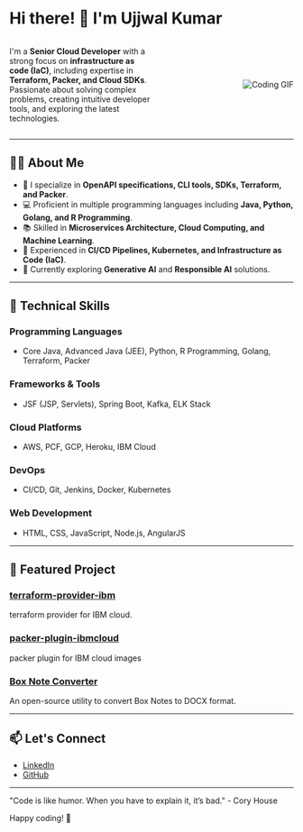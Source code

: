 # Hi there! 👋 I'm Ujjwal Kumar

<div style="display: flex; align-items: center;">
  <div style="flex: 1;">
    <p>I'm a <strong>Senior Cloud Developer</strong> with a strong focus on <strong>infrastructure as code (IaC)</strong>, including expertise in <strong>Terraform, Packer, and Cloud SDKs</strong>. Passionate about solving complex problems, creating intuitive developer tools, and exploring the latest technologies.</p>
  </div>
  <div style="flex: 1; text-align: right;">
    <img src="hello.gif" alt="Coding GIF" style="max-width: 100%;">
  </div>
</div>

---

## 👩‍💻 About Me

- 🌟 I specialize in **OpenAPI specifications, CLI tools, SDKs, Terraform, and Packer**.
- 💻 Proficient in multiple programming languages including **Java, Python, Golang, and R Programming**.
- 📚 Skilled in **Microservices Architecture, Cloud Computing, and Machine Learning**.
- 🔧 Experienced in **CI/CD Pipelines, Kubernetes, and Infrastructure as Code (IaC)**.
- 🌱 Currently exploring **Generative AI** and **Responsible AI** solutions.

---

## 🚀 Technical Skills

### **Programming Languages**
- Core Java, Advanced Java (JEE), Python, R Programming, Golang, Terraform, Packer

### **Frameworks & Tools**
- JSF (JSP, Servlets), Spring Boot, Kafka, ELK Stack

### **Cloud Platforms**
- AWS, PCF, GCP, Heroku, IBM Cloud

### **DevOps**
- CI/CD, Git, Jenkins, Docker, Kubernetes

### **Web Development**
- HTML, CSS, JavaScript, Node.js, AngularJS

---

## 🌟 Featured Project

### [terraform-provider-ibm](https://github.com/IBM-Cloud/terraform-provider-ibm)
terraform provider for IBM cloud.
### [packer-plugin-ibmcloud](https://github.com/IBM/packer-plugin-ibmcloud)
packer plugin for IBM cloud images
### [Box Note Converter](https://github.com/ujjwal-ibm/boxtodocx)
An open-source utility to convert Box Notes to DOCX format.

---

## 📫 Let's Connect

- [LinkedIn](https://www.linkedin.com/in/ramuklawjju)
- [GitHub](https://github.com/ujjwal-ibm)

---

"Code is like humor. When you have to explain it, it’s bad." - Cory House

Happy coding! 🎉
